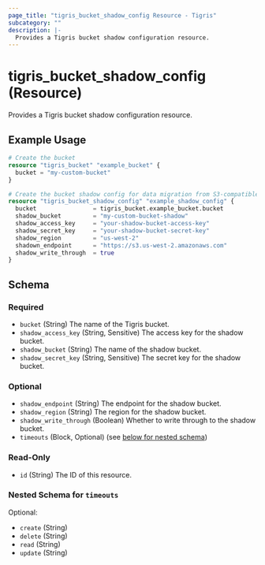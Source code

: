 ```yaml
---
page_title: "tigris_bucket_shadow_config Resource - Tigris"
subcategory: ""
description: |-
  Provides a Tigris bucket shadow configuration resource.
---
```


# tigris_bucket_shadow_config (Resource)

Provides a Tigris bucket shadow configuration resource.

## Example Usage

```terraform
# Create the bucket
resource "tigris_bucket" "example_bucket" {
  bucket = "my-custom-bucket"
}

# Create the bucket shadow config for data migration from S3-compatible storage to Tigris
resource "tigris_bucket_shadow_config" "example_shadow_config" {
  bucket                = tigris_bucket.example_bucket.bucket
  shadow_bucket         = "my-custom-bucket-shadow"
  shadow_access_key     = "your-shadow-bucket-access-key"
  shadow_secret_key     = "your-shadow-bucket-secret-key"
  shadow_region         = "us-west-2"
  shadown_endpoint      = "https://s3.us-west-2.amazonaws.com"
  shadow_write_through  = true
}
```
<!-- schema generated by tfplugindocs -->
## Schema

### Required

- `bucket` (String) The name of the Tigris bucket.
- `shadow_access_key` (String, Sensitive) The access key for the shadow bucket.
- `shadow_bucket` (String) The name of the shadow bucket.
- `shadow_secret_key` (String, Sensitive) The secret key for the shadow bucket.

### Optional

- `shadow_endpoint` (String) The endpoint for the shadow bucket.
- `shadow_region` (String) The region for the shadow bucket.
- `shadow_write_through` (Boolean) Whether to write through to the shadow bucket.
- `timeouts` (Block, Optional) (see [below for nested schema](#nestedblock--timeouts))

### Read-Only

- `id` (String) The ID of this resource.

<a id="nestedblock--timeouts"></a>
### Nested Schema for `timeouts`

Optional:

- `create` (String)
- `delete` (String)
- `read` (String)
- `update` (String)

